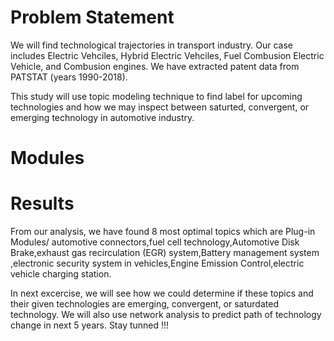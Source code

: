 # Problem Statement

We will find technological trajectories in transport industry. Our case includes Electric Vehciles, Hybrid Electric Vehciles, Fuel Combusion Electric Vehicle, and Combusion engines. We have extracted patent data from PATSTAT (years 1990-2018).

This study will use topic modeling technique to find label for upcoming technologies and how we may inspect between saturted, convergent, or emerging technology in automotive industry.

# Modules

# Results

From our analysis, we have found 8 most optimal topics which are Plug-in Modules/ automotive connectors,fuel cell technology,Automotive Disk Brake,exhaust gas recirculation (EGR) system,Battery management system ,electronic security system in vehicles,Engine Emission Control,electric vehicle charging station.

In next excercise, we will see how we could determine if these topics and their given technologies are emerging, convergent, or saturdated technology. We will also use network analysis to predict path of technology change in next 5 years. Stay tunned !!!
